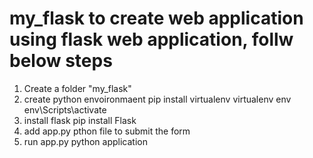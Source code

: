 # my_flask to create web application using flask web application, follw below steps

1. Create a folder "my_flask"
2. create python envoironmaent
        pip install virtualenv
        virtualenv env
        env\Scripts\activate
3. install flask
        pip install Flask
4. add app.py pthon file to submit the form
5. run app.py python application
 
   
